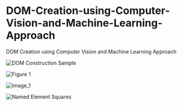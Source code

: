 # DOM-Creation-using-Computer-Vision-and-Machine-Learning-Approach
DOM Creation using Computer Vision and Machine Learning Approach


![DOM Construction Sample](https://user-images.githubusercontent.com/25412736/177786816-d7d2dff1-48ad-4e7c-bc1e-069a927977cf.png)

![Figure 1](https://user-images.githubusercontent.com/25412736/177786840-b1e792cb-d8f2-4650-847e-f6a0373798e4.png)


![Image_1](https://user-images.githubusercontent.com/25412736/177786847-a5cf0741-a503-44e5-b841-1a0c3acfb2fe.png)


![Named Element Squares](https://user-images.githubusercontent.com/25412736/177786860-70db2677-466b-4a98-b107-cf0fde0520ae.png)


